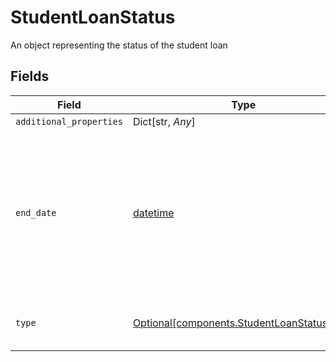 # StudentLoanStatus

An object representing the status of the student loan


## Fields

| Field                                                                                                                                                       | Type                                                                                                                                                        | Required                                                                                                                                                    | Description                                                                                                                                                 |
| ----------------------------------------------------------------------------------------------------------------------------------------------------------- | ----------------------------------------------------------------------------------------------------------------------------------------------------------- | ----------------------------------------------------------------------------------------------------------------------------------------------------------- | ----------------------------------------------------------------------------------------------------------------------------------------------------------- |
| `additional_properties`                                                                                                                                     | Dict[str, *Any*]                                                                                                                                            | :heavy_minus_sign:                                                                                                                                          | N/A                                                                                                                                                         |
| `end_date`                                                                                                                                                  | [datetime](https://docs.python.org/3/library/datetime.html#datetime-objects)                                                                                | :heavy_check_mark:                                                                                                                                          | The date until which the loan will be in its current status. Dates are returned in an [ISO 8601](https://wikipedia.org/wiki/ISO_8601) format (YYYY-MM-DD).<br/> |
| `type`                                                                                                                                                      | [Optional[components.StudentLoanStatusType]](../../models/components/studentloanstatustype.md)                                                              | :heavy_check_mark:                                                                                                                                          | The status type of the student loan                                                                                                                         |